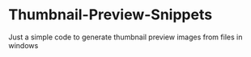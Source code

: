 # Thumbnail-Preview-Snippets

Just a simple code to generate thumbnail preview images from files in windows
